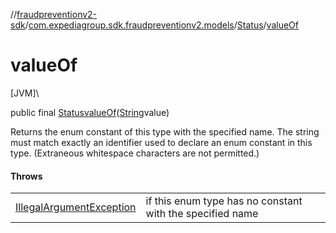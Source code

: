 //[fraudpreventionv2-sdk](../../../index.md)/[com.expediagroup.sdk.fraudpreventionv2.models](../index.md)/[Status](index.md)/[valueOf](value-of.md)

# valueOf

[JVM]\

public final [Status](index.md)[valueOf](value-of.md)([String](https://docs.oracle.com/javase/8/docs/api/java/lang/String.html)value)

Returns the enum constant of this type with the specified name. The string must match exactly an identifier used to declare an enum constant in this type. (Extraneous whitespace characters are not permitted.)

#### Throws

| | |
|---|---|
| [IllegalArgumentException](https://kotlinlang.org/api/latest/jvm/stdlib/kotlin/-illegal-argument-exception/index.html) | if this enum type has no constant with the specified name |
